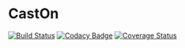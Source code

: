 # CastOn
[![Build Status](https://travis-ci.org/extremely-idle/CastOn.svg?branch=master)](https://travis-ci.org/extremely-idle/CastOn) [![Codacy Badge](https://api.codacy.com/project/badge/Grade/74740af9602d4bd8ae74c575a1152bcf)](https://www.codacy.com/app/ross-moug/CastOn?utm_source=github.com&amp;utm_medium=referral&amp;utm_content=extremely-idle/CastOn&amp;utm_campaign=Badge_Grade) [![Coverage Status](https://coveralls.io/repos/github/extremely-idle/CastOn/badge.svg?branch=master)](https://coveralls.io/github/extremely-idle/CastOn?branch=master)
